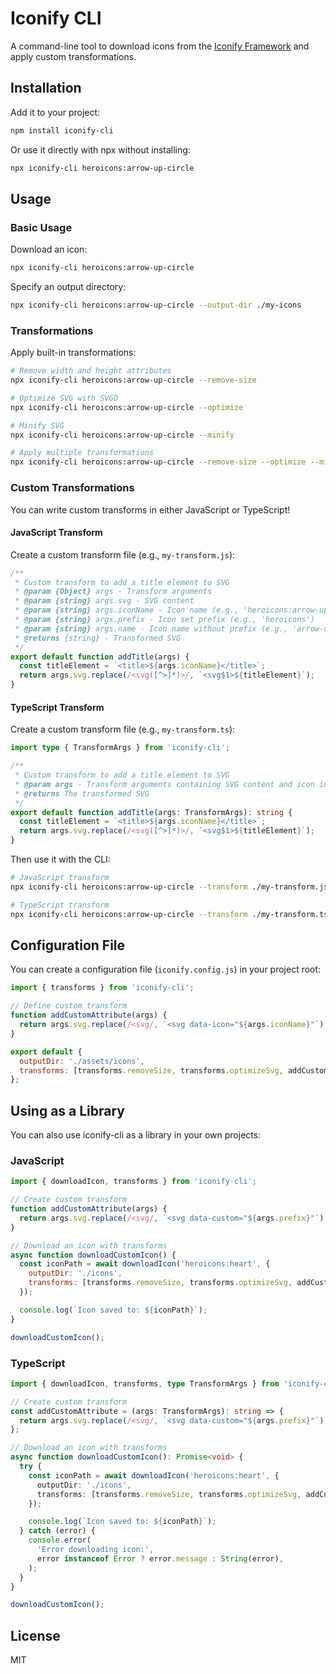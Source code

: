 # Iconify CLI

A command-line tool to download icons from the [Iconify Framework](https://iconify.design/) and
apply custom transformations.

## Installation

Add it to your project:

```bash
npm install iconify-cli
```

Or use it directly with npx without installing:

```bash
npx iconify-cli heroicons:arrow-up-circle
```

## Usage

### Basic Usage

Download an icon:

```bash
npx iconify-cli heroicons:arrow-up-circle
```

Specify an output directory:

```bash
npx iconify-cli heroicons:arrow-up-circle --output-dir ./my-icons
```

### Transformations

Apply built-in transformations:

```bash
# Remove width and height attributes
npx iconify-cli heroicons:arrow-up-circle --remove-size

# Optimize SVG with SVGO
npx iconify-cli heroicons:arrow-up-circle --optimize

# Minify SVG
npx iconify-cli heroicons:arrow-up-circle --minify

# Apply multiple transformations
npx iconify-cli heroicons:arrow-up-circle --remove-size --optimize --minify
```

### Custom Transformations

You can write custom transforms in either JavaScript or TypeScript!

#### JavaScript Transform

Create a custom transform file (e.g., `my-transform.js`):

```js
/**
 * Custom transform to add a title element to SVG
 * @param {Object} args - Transform arguments
 * @param {string} args.svg - SVG content
 * @param {string} args.iconName - Icon name (e.g., 'heroicons:arrow-up-circle')
 * @param {string} args.prefix - Icon set prefix (e.g., 'heroicons')
 * @param {string} args.name - Icon name without prefix (e.g., 'arrow-up-circle')
 * @returns {string} - Transformed SVG
 */
export default function addTitle(args) {
  const titleElement = `<title>${args.iconName}</title>`;
  return args.svg.replace(/<svg([^>]*)>/, `<svg$1>${titleElement}`);
}
```

#### TypeScript Transform

Create a custom transform file (e.g., `my-transform.ts`):

```ts
import type { TransformArgs } from 'iconify-cli';

/**
 * Custom transform to add a title element to SVG
 * @param args - Transform arguments containing SVG content and icon information
 * @returns The transformed SVG
 */
export default function addTitle(args: TransformArgs): string {
  const titleElement = `<title>${args.iconName}</title>`;
  return args.svg.replace(/<svg([^>]*)>/, `<svg$1>${titleElement}`);
}
```

Then use it with the CLI:

```bash
# JavaScript transform
npx iconify-cli heroicons:arrow-up-circle --transform ./my-transform.js

# TypeScript transform
npx iconify-cli heroicons:arrow-up-circle --transform ./my-transform.ts
```

## Configuration File

You can create a configuration file (`iconify.config.js`) in your project root:

```js
import { transforms } from 'iconify-cli';

// Define custom transform
function addCustomAttribute(args) {
  return args.svg.replace(/<svg/, `<svg data-icon="${args.iconName}"`);
}

export default {
  outputDir: './assets/icons',
  transforms: [transforms.removeSize, transforms.optimizeSvg, addCustomAttribute],
};
```

## Using as a Library

You can also use iconify-cli as a library in your own projects:

### JavaScript

```js
import { downloadIcon, transforms } from 'iconify-cli';

// Create custom transform
function addCustomAttribute(args) {
  return args.svg.replace(/<svg/, `<svg data-custom="${args.prefix}"`);
}

// Download an icon with transforms
async function downloadCustomIcon() {
  const iconPath = await downloadIcon('heroicons:heart', {
    outputDir: './icons',
    transforms: [transforms.removeSize, transforms.optimizeSvg, addCustomAttribute],
  });

  console.log(`Icon saved to: ${iconPath}`);
}

downloadCustomIcon();
```

### TypeScript

```ts
import { downloadIcon, transforms, type TransformArgs } from 'iconify-cli';

// Create custom transform
const addCustomAttribute = (args: TransformArgs): string => {
  return args.svg.replace(/<svg/, `<svg data-custom="${args.prefix}"`);
};

// Download an icon with transforms
async function downloadCustomIcon(): Promise<void> {
  try {
    const iconPath = await downloadIcon('heroicons:heart', {
      outputDir: './icons',
      transforms: [transforms.removeSize, transforms.optimizeSvg, addCustomAttribute],
    });

    console.log(`Icon saved to: ${iconPath}`);
  } catch (error) {
    console.error(
      'Error downloading icon:',
      error instanceof Error ? error.message : String(error),
    );
  }
}

downloadCustomIcon();
```

## License

MIT
